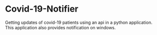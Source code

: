 # Covid-19-Notifier
Getting updates of covid-19 patients using an api in a python application.
This application also provides notification on windows.
